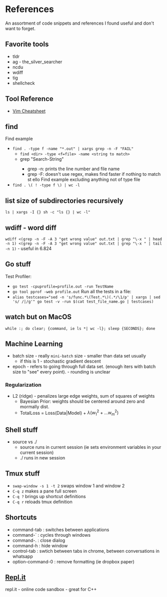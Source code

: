 # References
An assortment of code snippets and references I found useful and don't want to
forget.

## Favorite tools
* tldr
* ag - the_silver_searcher
* ncdu
* wdiff
* tig
* shellcheck

## Tool Reference
* [Vim Cheatsheet](https://www.internalpointers.com/post/humble-vim-cheat-sheet)


## find
Find example
* `find . -type f -name "*.out" | xargs grep -n -F "FAIL"`
    * `find <dir> -type <f=file> -name <string to match>`
    * grep <flags> "Search-String"
        * grep -n: prints the line number and file name
        * grep -F: doesn't use regex, makes find faster if nothing to match
st ello
Find example excluding anything not of type file
* `find . \( ! -type f \) | wc -l`

## list size of subdirectories recursively
`ls | xargs -I {} sh -c "ls {} | wc -l"`


## wdiff - word diff
`wdiff <(grep -n -F -A 3 "get wrong value" out.txt | grep "\-x " | head -n 1) <(grep -n -F -A 3 "get wrong value" out.txt | grep "\-x " | tail -n 1)` - useful in 6.824

## Go stuff
Test Profiler:
* `go test -cpuprofile=profile.out -run TestName`
* `go tool pprof -web profile.out`
Run all the tests in a file:
* `alias testcases="sed -n 's/func.*\(Test.*\)(.*/\1/p' | xargs | sed 's/ /|/g'"
go test -v -run $(cat test_file_name.go | testcases)`


## watch but on MacOS
`while :; do clear; {command, ie ls *| wc -l}; sleep {SECONDS}; done`


## Machine Learning
* batch size - really `mini-batch` size - smaller than data set usually
    * if this is 1 - stochastic gradient descent
* epoch - refers to going through full data set. (enough iters with batch size
  to "see" every point). - rounding is unclear

### Regularization
* L2 (ridge) - penalizes large edge weights, sum of squares of weights
    * Bayesian Prior: weights should be centered around zero and mormally dist.
    * TotalLoss = Loss(Data|Model) + $\lambda(w_1^2 + ... w_m^2)$

## Shell stuff
* source vs ./
    * source runs in current session (ie sets environment variables in your 
      current session)
    * ./ runs in new session

## Tmux stuff
* `swap-window -s 1 -t 2` swaps window 1 and window 2
* `C-q z` makes a pane full screen
* `C-q ?` brings up shortcut definitions
* `C-q r` reloads tmux definition


## Shortcuts
* command-tab : switches between applications
* command-\` : cycles through windows
* command-. : close dialog
* command-h : hide window
* control-tab : swtich between tabs in chrome, between conversations in whatsapp
* option-command-0 : remove formatting (ie dropbox paper)

## [Repl.it](https://repl.it)
repl.it - online code sandbox - great for C++
